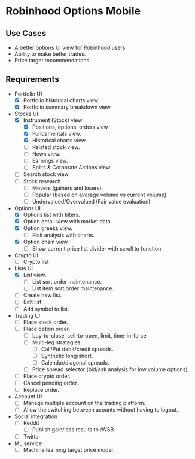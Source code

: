 # Robinhood Options Mobile

## Use Cases
- A better options UI view for Robinhood users.
- Ability to make better trades.
- Price target recommendations. 

## Requirements
- Portfolio UI
  - [x] Portfolio historical charts view.
  - [x] Portfolio summary breakdown view.
- Stocks UI
  - [x] Instrument (Stock) view
    - [x] Positions, options, orders view
    - [x] Fundamentals view.
    - [x] Historical charts view.
    - [ ] Related stock view.
    - [ ] News view.
    - [ ] Earnings view.
    - [ ] Splits & Corporate Actions view.
  - [ ] Search stock view.
  - [ ] Stock research
    - [ ] Movers (gainers and losers).
    - [ ] Popular (based on average volume vs current volume).
    - [ ] Undervalued/Overvalued (Fair value evaluation)
- Options UI
  - [x] Options list with filters.
  - [x] Option detail view with market data.
  - [x] Option greeks view.
    - [ ] Risk analysis with charts.
  - [x] Option chain view.
    - [ ] Show current price list divider with scroll to function.
- Crypto UI
  - [ ] Crypto list
- Lists UI
  - [x] List view.
    - [ ] List sort order maintenance.
    - [ ] List item sort order maintenance.
  - [ ] Create new list.
  - [ ] Edit list.
  - [ ] Add symbol to list.
- Trading UI
  - [ ] Place stock order.
  - [ ] Place option order.
    - [ ] buy-to-close, sell-to-open, limit, time-in-force
    - [ ] Multi-leg strategies.
      - [ ] Call/Put debit/credit spreads.
      - [ ] Synthetic long/short.
      - [ ] Calendar/diagonal spreads.
    - [ ] Price spread selector (bid/ask analysis for low volume options).
  - [ ] Place crypto order.
  - [ ] Cancel pending order.
  - [ ] Replace order.
- Account UI
  - [ ] Manage multiple account on the trading platform.
  - [ ] Allow the switching between acounts without having to logout.
- Social integration
  - [ ] Reddit
    - [ ] Publish gain/loss results to /WSB
  - [ ] Twitter
- ML service
  - [ ] Machine learning target price model.
